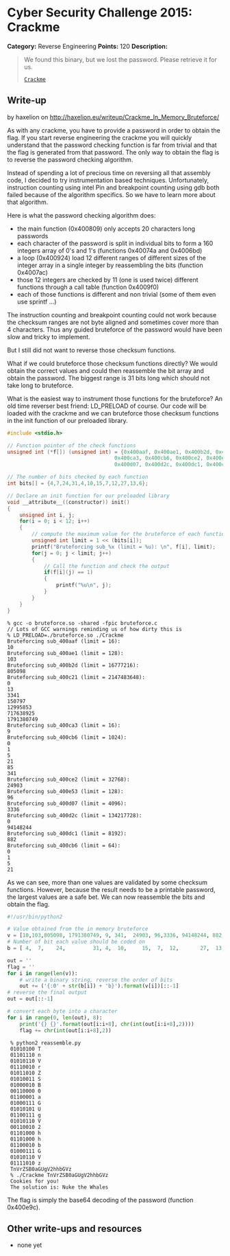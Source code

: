 # Cyber Security Challenge 2015: Crackme

**Category:** Reverse Engineering
**Points:** 120
**Description:**

> We found this binary, but we lost the password. Please retrieve it for us.
>
> [`Crackme`](Crackme)

## Write-up

by haxelion on http://haxelion.eu/writeup/Crackme_In_Memory_Bruteforce/

As with any crackme, you have to provide a password in order to obtain the 
flag. If you start reverse engineering the crackme you will quickly understand 
that the password checking function is far from trivial and that the flag is 
generated from that password. The only way to obtain the flag is to 
reverse the password checking algorithm.

Instead of spending a lot of precious time on reversing all that assembly code, 
I decided to try instrumentation based techniques. Unfortunately, instruction 
counting using intel Pin and breakpoint counting using gdb both failed because 
of the algorithm specifics. So we have to learn more about that algorithm.

Here is what the password checking algorithm does:

* the main function (0x400809) only accepts 20 characters long passwords
* each character of the password is split in individual bits to form a 160 
integers array of 0's and 1's (functions 0x40074a and 0x4006bd)
* a loop (0x400924) load 12 different ranges of different sizes of the integer 
array in a single integer by reassembling the bits (function 0x4007ac)
* those 12 integers are checked by 11 (one is used twice) different functions 
through a call table (function 0x4009f0)
* each of those functions is different and non trivial (some of them even use 
sprintf ...)

The instruction counting and breakpoint counting could not work because the 
checksum ranges are not byte aligned and sometimes cover more than 
4 characters. Thus any guided bruteforce of the password would have been slow 
and tricky to implement.

But I still did not want to reverse those checksum functions.

What if we could bruteforce those checksum functions directly? We would obtain 
the correct values and could then reassemble the bit array and obtain the 
password. The biggest range is 31 bits long which should not take long to 
bruteforce.

What is the easiest way to instrument those functions for the 
bruteforce? An old time reverser best friend: LD_PRELOAD of course. Our code 
will be loaded with the crackme and we can bruteforce those checksum functions 
in the init function of our preloaded library.

``` C
#include <stdio.h>

// Function pointer of the check functions
unsigned int (*f[]) (unsigned int) = {0x400aaf, 0x400ae1, 0x400b2d, 0x400c21, 
                                   0x400ca3, 0x400cb6, 0x400ce2, 0x400e53,
                                   0x400d07, 0x400d2c, 0x400dc1, 0x400cb6};

// The number of bits checked by each function
int bits[] = {4,7,24,31,4,10,15,7,12,27,13,6};

// Declare an init function for our preloaded library
void __attribute__((constructor)) init()
{
    unsigned int i, j;
    for(i = 0; i < 12; i++)
    {
        // compute the maximum value for the bruteforce of each function
        unsigned int limit = 1 << (bits[i]);
        printf("Bruteforcing sub_%x (limit = %u): \n", f[i], limit);
        for(j = 0; j < limit; j++)
        {
            // Call the function and check the output
            if(f[i](j) == 1)
            {
                printf("%u\n", j);
            }
        }
    }
}
```

```
% gcc -o bruteforce.so -shared -fpic bruteforce.c
// Lots of GCC warnings reminding us of how dirty this is
% LD_PRELOAD=./bruteforce.so ./Crackme 
Bruteforcing sub_400aaf (limit = 16): 
10
Bruteforcing sub_400ae1 (limit = 128): 
103
Bruteforcing sub_400b2d (limit = 16777216): 
805098
Bruteforcing sub_400c21 (limit = 2147483648): 
0
13
3341
150797
12995853
717638925
1791380749
Bruteforcing sub_400ca3 (limit = 16): 
9
Bruteforcing sub_400cb6 (limit = 1024): 
0
1
5
21
85
341
Bruteforcing sub_400ce2 (limit = 32768): 
24903
Bruteforcing sub_400e53 (limit = 128): 
96
Bruteforcing sub_400d07 (limit = 4096): 
3336
Bruteforcing sub_400d2c (limit = 134217728): 
0
94148244
Bruteforcing sub_400dc1 (limit = 8192): 
882
Bruteforcing sub_400cb6 (limit = 64): 
0
1
5
21
```

As we can see, more than one values are validated by some checksum functions. 
However, because the result needs to be a printable password, the largest 
values are a safe bet. We can now reassemble the bits and obtain the flag.

```python
#!/usr/bin/python2

# Value obtained from the in memory bruteforce
v = [10,103,805098, 1791380749, 9, 341,  24903, 96,3336, 94148244, 882, 21]
# Number of bit each value should be coded on
b = [ 4,  7,    24,         31, 4,  10,     15,  7,  12,       27,  13,  6]

out = ''
flag = ''
for i in range(len(v)):
    # write a binary string, reverse the order of bits
    out += ('{:0' + str(b[i]) + 'b}').format(v[i])[::-1]
# reverse the final output
out = out[::-1]

# convert each byte into a character
for i in range(0, len(out), 8):
    print('{} {}'.format(out[i:i+8], chr(int(out[i:i+8],2))))
    flag += chr(int(out[i:i+8],2))
```

```
 % python2 reassemble.py 
 01010100 T
 01101110 n
 01010110 V
 01110010 r
 01011010 Z
 01010011 S
 01000010 B
 00110000 0
 01100001 a
 01000111 G
 01010101 U
 01100111 g
 01010110 V
 00110010 2
 01101000 h
 01101000 h
 01100010 b
 01000111 G
 01010110 V
 01111010 z
 TnVrZSB0aGUgV2hhbGVz
 % ./Crackme TnVrZSB0aGUgV2hhbGVz
 Cookies for you! 
 The solution is: Nuke the Whales
```

The flag is simply the base64 decoding of the password (function 0x400e9c).

## Other write-ups and resources

* none yet
